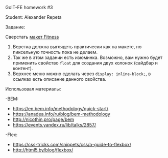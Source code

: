 GoIT-FE homework #3

Student: Alexander Repeta

Задание:

Сверстать [макет Fitness](http://i.imgur.com/aJIeMhO.jpg)


1. Верстка должна выглядеть практически как на макете, но пиксельную точность пока не делаем.
2. Так же в этом задании есть изюминка. Возможно, вам нужно будет применить свойство `float` для создания двух колонок (сайдбар и контент).
3. Верхнее меню можно сделать через `display: inline-block;`, в ссылках есть описание данного свойства.


Использовал материалы:

-BEM:
  * https://en.bem.info/methodology/quick-start/
  * https://anadea.info/ru/blog/bem-methodology
  * http://nicothin.pro/page/bem
  * https://events.yandex.ru/lib/talks/2857/

-Flex:
  * https://css-tricks.com/snippets/css/a-guide-to-flexbox/
  * http://html5.by/blog/flexbox/

